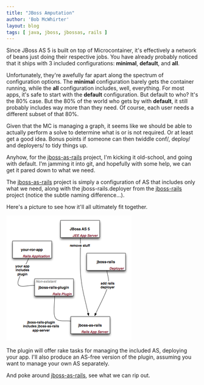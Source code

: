 ```yaml
---
title: "JBoss Amputation"
author: 'Bob McWhirter'
layout: blog
tags: [ java, jboss, jbossas, rails ]
---
```

Since JBoss AS 5 is built on top of Microcontainer, it's effectively a network of beans just doing their respective jobs.  You have already probably noticed that it ships with 3 included configurations: <strong>minimal</strong>, <strong>default</strong>, and <strong>all</strong>.

Unfortunately, they're awefully far apart along the spectrum of configuration options.  The <strong>minimal</strong> configuration barely gets the container running, while the <strong>all</strong> configuration includes, well, everything.  For most apps, it's safe to start with the <strong>default</strong> configuration.  But default to who?  It's the 80% case.  But the 80% of the world who gets by with <strong>default</strong>, it still probably includes way more than they need.  Of course, each user needs a different subset of that 80%.

Given that the MC is managing a graph, it seems like we should be able to actually perform a solve to determine what is or is not required.  Or at least get a good idea.  Bonus points if someone can then twiddle conf/, deploy/ and deployers/ to tidy things up.

Anyhow, for the <a title="jboss-as-rails" href="http://github.com/bobmcwhirter/jboss-as-rails/tree/master">jboss-as-rails</a> project, I'm kicking it old-school, and going with default.  I'm jamming it into git, and hopefully with some help, we can get it pared down to what we need.

The <a title="jboss-as-rails" href="http://github.com/bobmcwhirter/jboss-as-rails/tree/master">jboss-as-rails</a> project is simply a configuration of AS that includes only what we need, along with the jboss-rails.deployer from the <a title="jboss-rails" href="http://github.com/bobmcwhirter/jboss-rails/tree/master">jboss-rails</a> project (notice the subtle naming difference...).

Here's a picture to see how it'll all ultimately fit together.

<a href="http://www.fnokd.com/wp-content/uploads/2008/09/jboss-rails-stuff-10kview.png">
  <img class="aligncenter size-full wp-image-512" title="jboss-rails-stuff-10kview" src="/blog/assets/jboss-rails-stuff-10kview.png" alt="" width="329" height="328"/>
</a>

The plugin will offer rake tasks for managing the included AS, deploying your app.  I'll also produce an AS-free version of the plugin, assuming you want to manage your own AS separately.

And poke around <a title="jboss-as-rails" href="http://github.com/bobmcwhirter/jboss-as-rails/tree/master">jboss-as-rails</a>, see what we can rip out.
